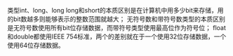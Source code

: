 类型int、long、long long和short的本质区别是在计算机中用多少bit来存储，用的bit数越多则能够表示的整数范围就越大；
无符号数和带符号数类型的本质区别是无符号数使用所有bit位存储数据，而带符号类型使用最高位作为符号位；
float和double都使用IEEE 754标准，两个的差别就在于一个使用32位存储数据，一个使用64位存储数据。